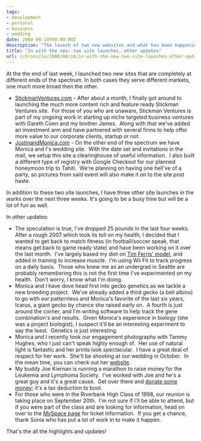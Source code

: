 ```yaml
---
tags:
- development
- personal
- business
- wedding
date: 2008-08-10T00:00:00Z
description: "The launch of two new websites and what has been happening lately in the land of Justin Ribeiro."
title: "In with the new: two site launches, other updates"
url: /chronicle/2008/08/10/in-with-the-new-two-site-launches-other-updates/
---
```


At the the end of last week, I launched two new sites that are completely at different ends of the spectrum. In both cases they serve different markets, one much more broad then the other.

* <a title="Stickman Ventures" href="http://www.stickmanventures.com">StickmanVentures.com</a> - After about a month, I finally got around to launching the much more content rich and feature ready Stickman Ventures site.  For those of you who are unaware, Stickman Ventures is part of my ongoing work in starting up niche targeted business ventures with Gareth Coen and my brother James.  Along with that we've added an investment arm and have partnered with several firms to help offer more value to our corporate clients, startup or not.
* <a title="Justin and Monica, we're getting married!" href="http://www.justinandmonica.com">JustinandMonica.com</a> - On the other end of the spectrum we have Monica and I's wedding site.  With the date set and invitations in the mail, we setup this site a clearinghouse of useful information.  I also built a different type of registry with Google Checkout for our planned honeymoon trip to Tahiti.  We're planning on having one hell've of a party, so pictures from said event will also make it on to the site post haste.

In addition to these two site launches, I have three other site launches in the works over the next three weeks. It's going to be a busy time but will be a lot of fun as well.

In other updates:

* The speculation is true, I've dropped 25 pounds in the last four weeks.  After a rough 2007 which took its toll on my health, I decided that I wanted to get back to match fitness (in football/soccer speak, that means get back to game ready state) and have been working on it over the last month.  I've largely based my diet on <a href="http://www.fourhourworkweek.com/blog/2007/04/06/how-to-lose-20-lbs-of-fat-in-30-days-without-doing-any-exercise/">Tim Ferris' model</a>, and added in training to increase muscle.  I'm using Wii Fit to track progress on a daily basis.  Those who knew me as an undergrad in Seattle are probably remembering this is not the first time I've experimented on my health.  Don't worry, I know what I'm doing.
* Monica and I have dove head first into gecko genetics as we tackle a new breeding project.  We've already added a third gecko (a bell albino) to go with our patternless and Monica's favorite of the last six years, Icarus, a giant gecko by chance she raised early on.  A fourth is just around the corner, and I'm writing software to help track the gene combination's and results.  Given Monica's experience in biology (she was a project biologist), I suspect it'll be an interesting experiment to say the least.  Genetics is just interesting.
* Monica and I recently took our engagement photographs with Tammy Hughes, who I just can't speak highly enough of.  Her use of natural light is fantastic and her prints look spectacular.  I have a great deal of respect for her work.  She'll be shooting at our wedding in October.  In the mean time, you can check out her <a title="Tammy Hughes" href="http://www.tammyhughes.com/">website</a>.
* My buddy Joe Kiernan is running a marathon to raise money for the Leukemia and Lymphoma Society.  I've worked with Joe and he's a great guy and it's a great cause.  Get over there and <a title="Joe Kiernan runs to beat cancer" href="http://pages.teamintraining.org/sf/nikesf08/jkiernan">donate some money</a>; it's a tax deduction to boot.
* For those who were in the Riverbank High Class of 1998, our reunion is taking place on September 20th.  I'm not sure if I'll be able to attend, but if you were part of the class and are looking for information, head on over to the <a href="http://profile.myspace.com/index.cfm?fuseaction=user.viewprofile&amp;friendid=398799336">MySpace page</a> for ticket information.  If you get a chance, thank Sonia who has put a lot of work in to make it happen.

That's the all the highlights and updates!
